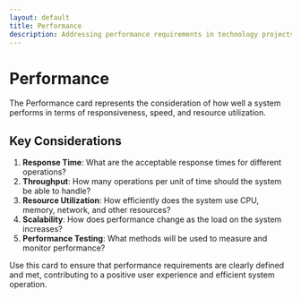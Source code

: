 ```yaml
---
layout: default
title: Performance
description: Addressing performance requirements in technology projects
---
```


# Performance

The Performance card represents the consideration of how well a system performs in terms of responsiveness, speed, and resource utilization.

## Key Considerations

1. **Response Time**: What are the acceptable response times for different operations?
2. **Throughput**: How many operations per unit of time should the system be able to handle?
3. **Resource Utilization**: How efficiently does the system use CPU, memory, network, and other resources?
4. **Scalability**: How does performance change as the load on the system increases?
5. **Performance Testing**: What methods will be used to measure and monitor performance?

Use this card to ensure that performance requirements are clearly defined and met, contributing to a positive user experience and efficient system operation.
